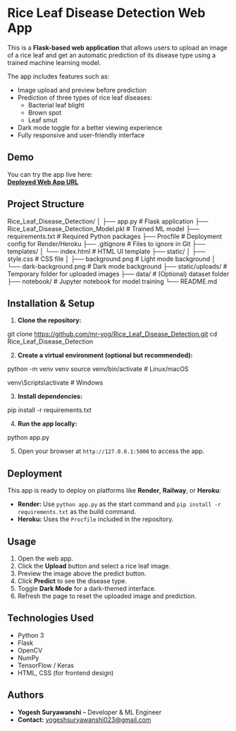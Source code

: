 
# Rice Leaf Disease Detection Web App

This is a **Flask-based web application** that allows users to upload an image of a rice leaf and get an automatic prediction of its disease type using a trained machine learning model.

The app includes features such as:  
- Image upload and preview before prediction  
- Prediction of three types of rice leaf diseases:  
  - Bacterial leaf blight  
  - Brown spot  
  - Leaf smut  
- Dark mode toggle for a better viewing experience  
- Fully responsive and user-friendly interface  



## Demo

You can try the app live here:  
[**Deployed Web App URL**](https://your-deployed-app-link.com)



## Project Structure



Rice\_Leaf\_Disease\_Detection/
│
├── app.py                          # Flask application
├── Rice\_Leaf\_Disease\_Detection\_Model.pkl   # Trained ML model
├── requirements.txt                # Required Python packages
├── Procfile                        # Deployment config for Render/Heroku
├── .gitignore                      # Files to ignore in Git
├── templates/
│   └── index.html                  # HTML UI template
├── static/
│   ├── style.css                   # CSS file
│   ├── background.png              # Light mode background
│   └── dark-background.png         # Dark mode background
├── static/uploads/                 # Temporary folder for uploaded images
├── data/                           # (Optional) dataset folder
├── notebook/                        # Jupyter notebook for model training
└── README.md





## Installation & Setup

1. **Clone the repository:**


git clone https://github.com/mr-yog/Rice_Leaf_Disease_Detection.git
cd Rice_Leaf_Disease_Detection


2. **Create a virtual environment (optional but recommended):**


python -m venv venv
source venv/bin/activate      # Linux/macOS

venv\Scripts\activate         # Windows


3. **Install dependencies:**


pip install -r requirements.txt


4. **Run the app locally:**


python app.py


5. Open your browser at `http://127.0.0.1:5000` to access the app.



## Deployment

This app is ready to deploy on platforms like **Render**, **Railway**, or **Heroku**:

* **Render:** Use `python app.py` as the start command and `pip install -r requirements.txt` as the build command.
* **Heroku:** Uses the `Procfile` included in the repository.



## Usage

1. Open the web app.
2. Click the **Upload** button and select a rice leaf image.
3. Preview the image above the predict button.
4. Click **Predict** to see the disease type.
5. Toggle **Dark Mode** for a dark-themed interface.
6. Refresh the page to reset the uploaded image and prediction.



## Technologies Used

* Python 3
* Flask
* OpenCV
* NumPy
* TensorFlow / Keras
* HTML, CSS (for frontend design)



## Authors

* **Yogesh Suryawanshi** – Developer & ML Engineer
* **Contact:** [yogeshsuryawanshi023@gmail.com](mailto:yogeshsuryawanshi023@gmail.com)


